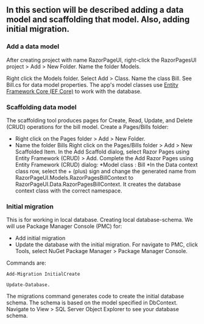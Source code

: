 ## In this section will be described adding a data model and scaffolding that model. Also, adding initial migration. 
### Add a data model
After creating project with name RazorPageUI, right-click the RazorPagesUI project > Add > New Folder. Name the folder Models.

Right click the Models folder. Select Add > Class. Name the class Bill.
See Bill.cs for data model properties. The app's model classes use [Entity Framework Core (EF Core)](https://docs.microsoft.com/en-us/ef/core/) to work with the database. 

### Scaffolding data model 
The scaffolding tool produces pages for Create, Read, Update, and Delete (CRUD) operations for the bill model.
Create a Pages/Bills folder: 
* Right click on the Pages folder > Add > New Folder.
* Name the folder Bills
Right click on the Pages/Bills folder > Add > New Scaffolded Item. In the Add Scaffold dialog, select Razor Pages using Entity Framework (CRUD) > Add.
Complete the Add Razor Pages using Entity Framework (CRUD) dialog:
*Model class : Bill 
*In the Data context class row, select the + (plus) sign and change the generated name from RazorPageUI.Models.RazorPagesBillContext to RazorPageUI.Data.RazorPagesBillContext. It creates the database context class with the correct namespace.

### Initial migration 
This is for working in local database. Creating local database-schema. We will use Package Manager Console (PMC) for: 
* Add initial migration
* Update the database with the initial migration.
For navigate to PMC, click Tools, select NuGet Package Manager > Package Manager Console.

Commands are:

`Add-Migration InitialCreate`

`Update-Database.`

The migrations command generates code to create the initial database schema. The schema is based on the model specified in DbContext. Navigate to View > SQL Server Object Explorer to see your database schema.

